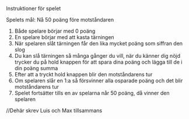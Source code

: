 Instruktioner för spelet

Spelets mål: Nå 50 poäng före motståndaren

1. Både spelare börjar med 0 poäng
2. En spelare börjar med att kasta tärningen
3. När spelaren slåt tärningen får den lika mycket poäng som siffran den slog
4. Du kan slå tärningen så många gånger du vill, när du känner dig nöjd trycker du på hold knappen för att spara dina poäng och lägga till de i din poäng summa
5. Efter att a tryckt hold knappen blir den motståndarens tur 
6. Om spelaren slår en 1:a så försvinner alla osparade poäng och det blir motståndarens tur
7. Spelet fortsätter tills en av spelarna når 50 poäng, då vinner den spelaren

//Dehär skrev Luis och Max tillsammans

